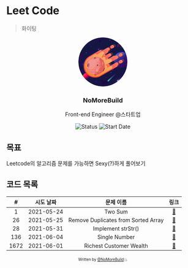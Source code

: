 # Leet Code

> 화이팅

<div align="center">
  
<img src="assets/profile.png" width="128px" height="128px" style="border-radius:50%">

<h3> NoMoreBuild </h3>
<p>Front-end Engineer @스타트업</p>

![Status](https://img.shields.io/badge/MunziYa-gray.svg)
![Start Date](https://img.shields.io/badge/Start%20Date-2021--05--14-23d16b.svg)

</div>

## 목표

Leetcode의 알고리즘 문제를 가능하면 Sexy(?)하게 풀어보기

## 코드 목록

|  #   | 시도 날짜  |              문제 이름              |            링크            |
| :--: | :--------: | :---------------------------------: | :------------------------: |
|  1   | 2021-05-24 |               Two Sum               |  [:link:](problems/1.js)   |
|  26  | 2021-05-25 | Remove Duplicates from Sorted Array |  [:link:](problems/26.js)  |
|  28  | 2021-05-31 |         Implement strStr()          |  [:link:](problems/28.js)  |
| 136  | 2021-06-04 |            Single Number            | [:link:](problems/136.js)  |
| 1672 | 2021-06-01 |       Richest Customer Wealth       | [:link:](problems/1672.js) |

<div align="center">

<sub><sup>Written by <a href="https://github.com/nomorebuild">@NoMoreBuild</a></sup></sub><small>💥</small>

</div>
